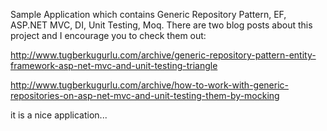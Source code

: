 Sample Application which contains Generic Repository Pattern, EF, ASP.NET MVC, DI, Unit Testing, Moq. There are two blog posts about this project and I encourage you to check them out:

http://www.tugberkugurlu.com/archive/generic-repository-pattern-entity-framework-asp-net-mvc-and-unit-testing-triangle

http://www.tugberkugurlu.com/archive/how-to-work-with-generic-repositories-on-asp-net-mvc-and-unit-testing-them-by-mocking

it is a nice application...